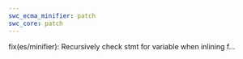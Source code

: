 ```yaml
---
swc_ecma_minifier: patch
swc_core: patch
---
```


fix(es/minifier): Recursively check stmt for variable when inlining f…
